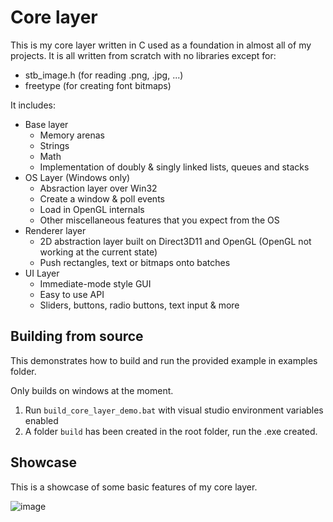 # Core layer

This is my core layer written in C used as a foundation in almost all of my projects. It is all written from scratch with no libraries except for:

- stb_image.h (for reading .png, .jpg, ...)
- freetype (for creating font bitmaps)

It includes:

- Base layer
  - Memory arenas
  - Strings
  - Math
  - Implementation of doubly & singly linked lists, queues and stacks
- OS Layer (Windows only)
  -  Absraction layer over Win32
  -  Create a window & poll events
  -  Load in OpenGL internals
  -  Other miscellaneous features that you expect from the OS
-  Renderer layer
   - 2D abstraction layer built on Direct3D11 and OpenGL (OpenGL not working at the current state)
   - Push rectangles, text or bitmaps onto batches
- UI Layer
  - Immediate-mode style GUI
  - Easy to use API
  - Sliders, buttons, radio buttons, text input & more

## Building from source
This demonstrates how to build and run the provided example in examples folder.

Only builds on windows at the moment.

1. Run `build_core_layer_demo.bat` with visual studio environment variables enabled
2. A folder `build` has been created in the root folder, run the .exe created.

## Showcase

This is a showcase of some basic features of my core layer.

![image](https://github.com/Cr0wn24/core_layer_Public/assets/61281897/b9053aa0-5686-46cd-861e-7558b9c889e6)
